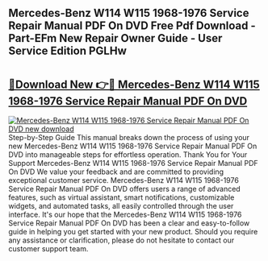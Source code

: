 ## Mercedes-Benz W114 W115 1968-1976 Service Repair Manual PDF On DVD Free Pdf Download - Part-EFm New Repair Owner Guide - User Service Edition PGLHw

# <h2><a href="http://bc6448.oget.top/?id=Mercedes-Benz+W114+W115+1968-1976+Service+Repair+Manual+PDF+On+DVD">🔗Download New 👉🔴 Mercedes-Benz W114 W115 1968-1976 Service Repair Manual PDF On DVD</a></h2>

[![Mercedes-Benz W114 W115 1968-1976 Service Repair Manual PDF On DVD new download](https://i.imgur.com/5g1atiW.png)](http://bc6448.oget.top/?id=Mercedes-Benz+W114+W115+1968-1976+Service+Repair+Manual+PDF+On+DVD)
Step-by-Step Guide This manual breaks down the process of using your new Mercedes-Benz W114 W115 1968-1976 Service Repair Manual PDF On DVD into manageable steps for effortless operation. Thank You for Your Support Mercedes-Benz W114 W115 1968-1976 Service Repair Manual PDF On DVD We value your feedback and are committed to providing exceptional customer service. Mercedes-Benz W114 W115 1968-1976 Service Repair Manual PDF On DVD offers users a range of advanced features, such as virtual assistant, smart notifications, customizable widgets, and automated tasks, all easily controlled through the user interface. It's our hope that the Mercedes-Benz W114 W115 1968-1976 Service Repair Manual PDF On DVD has been a clear and easy-to-follow guide in helping you get started with your new product. Should you require any assistance or clarification, please do not hesitate to contact our customer support team.
